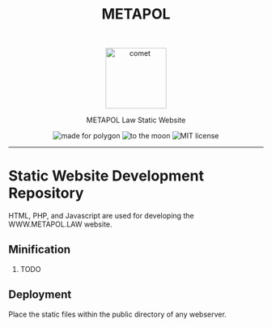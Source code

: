 <h1 align="center">METAPOL</h1> <br>
<p align="center">
  <img alt="comet" src="https://metapol.law/assets/img/root/favicon.png" width="120">
</p>
<p align="center">METAPOL Law Static Website</p>

<p align="center">
  <img alt="made for polygon" src="https://img.shields.io/badge/made_for-polygon-771ea5.svg">
  <img alt="to the moon" src="https://img.shields.io/badge/to_the-moon-fab127.svg">
  <img alt="MIT license" src="https://img.shields.io/badge/license-MIT-blue.svg">
</p>

---

# Static Website Development Repository

HTML, PHP, and Javascript are used for developing the WWW.METAPOL.LAW website.

## Minification

1. TODO
    

## Deployment

Place the static files within the public directory of any webserver.